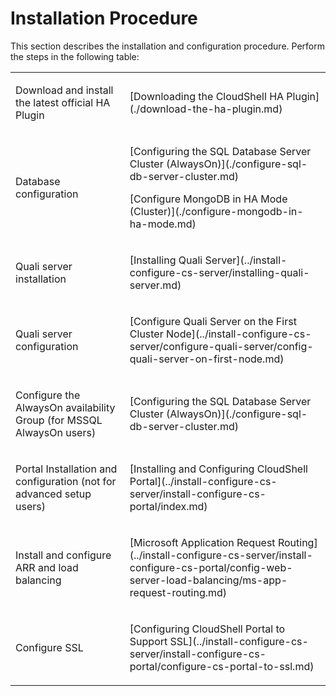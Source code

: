 # Installation Procedure

This section describes the installation and configuration procedure. Perform the steps in the following table:

<div>
  <table style={{ marginLeft: 0, marginRight: 'auto' }} className="TableStyle-Alternate-Row-Color" cellSpacing="21">
    <tbody>
      <tr className="TableStyle-Alternate-Row-Color-Body-Body1">
        <td className="TableStyle-Alternate-Row-Color-BodyE-Column1-Body1">
          <p>Download and install the latest official HA Plugin</p>
        </td>
        <td className="TableStyle-Alternate-Row-Color-BodyD-Column1-Body1">
          <p>
            [Downloading the CloudShell HA Plugin](./download-the-ha-plugin.md)
          </p>
        </td>
      </tr>
      <tr className="TableStyle-Alternate-Row-Color-Body-Body2">
        <td className="TableStyle-Alternate-Row-Color-BodyE-Column1-Body2">
          <p>Database configuration</p>
        </td>
        <td className="TableStyle-Alternate-Row-Color-BodyD-Column1-Body2">
          <p>
            [Configuring the SQL Database Server Cluster (AlwaysOn)](./configure-sql-db-server-cluster.md)
          </p>
          <p>
            [Configure MongoDB in HA Mode (Cluster)](./configure-mongodb-in-ha-mode.md)
          </p>
        </td>
      </tr>
      <tr className="TableStyle-Alternate-Row-Color-Body-Body1">
        <td className="TableStyle-Alternate-Row-Color-BodyE-Column1-Body1">
          <p>Quali server installation</p>
        </td>
        <td className="TableStyle-Alternate-Row-Color-BodyD-Column1-Body1">
          <p>
            [Installing Quali Server](../install-configure-cs-server/installing-quali-server.md)
          </p>
        </td>
      </tr>
      <tr className="TableStyle-Alternate-Row-Color-Body-Body2">
        <td className="TableStyle-Alternate-Row-Color-BodyE-Column1-Body2">
          <p>Quali server configuration</p>
        </td>
        <td className="TableStyle-Alternate-Row-Color-BodyD-Column1-Body2">
          <p>
            [Configure Quali Server on the First Cluster Node](../install-configure-cs-server/configure-quali-server/config-quali-server-on-first-node.md)
          </p>
        </td>
      </tr>
      <tr className="TableStyle-Alternate-Row-Color-Body-Body1">
        <td className="TableStyle-Alternate-Row-Color-BodyE-Column1-Body1">
          <p>Configure the AlwaysOn availability Group (for MSSQL AlwaysOn users)</p>
        </td>
        <td className="TableStyle-Alternate-Row-Color-BodyD-Column1-Body1">
          <p>
            [Configuring the SQL Database Server Cluster (AlwaysOn)](./configure-sql-db-server-cluster.md)
          </p>
        </td>
      </tr>
      <tr className="TableStyle-Alternate-Row-Color-Body-Body2">
        <td className="TableStyle-Alternate-Row-Color-BodyE-Column1-Body2">
          <p>Portal Installation and configuration (not for advanced setup users)</p>
        </td>
        <td className="TableStyle-Alternate-Row-Color-BodyD-Column1-Body2">
          <p>
            [Installing and Configuring CloudShell Portal](../install-configure-cs-server/install-configure-cs-portal/index.md)
          </p>
        </td>
      </tr>
      <tr className="TableStyle-Alternate-Row-Color-Body-Body1">
        <td className="TableStyle-Alternate-Row-Color-BodyE-Column1-Body1">
          <p>Install and configure ARR and load balancing</p>
        </td>
        <td className="TableStyle-Alternate-Row-Color-BodyD-Column1-Body1">
          <p>
            [Microsoft Application Request Routing](../install-configure-cs-server/install-configure-cs-portal/config-web-server-load-balancing/ms-app-request-routing.md)
          </p>
        </td>
      </tr>
      <tr className="TableStyle-Alternate-Row-Color-Body-Body2">
        <td className="TableStyle-Alternate-Row-Color-BodyE-Column1-Body2">
          <p>Configure SSL</p>
        </td>
        <td className="TableStyle-Alternate-Row-Color-BodyD-Column1-Body2">
          <p>
            [Configuring CloudShell Portal to Support SSL](../install-configure-cs-server/install-configure-cs-portal/configure-cs-portal-to-ssl.md)
          </p>
        </td>
      </tr>
    </tbody>
  </table>
</div>

